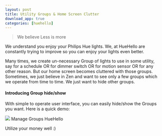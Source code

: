 ```yaml
---
layout: post
title: Utility Groups & Home Screen Clutter
download_app: true
categories: [huehello]
---
```



> We believe Less is more

We understand you enjoy your Philips Hue lights. We, at HueHello are constantly
trying to improve so you can enjoy your lights even better.

Many times, we create un-necessary Group of lights to use in some utility, say
for a schedule OR for dimmer switch OR for motion sensor OR for any other
reason. But our home screen becomes cluttered with those groups. Sometimes, we
just believe in Zen and want to see only a few groups which we operate from time
to time. We just want to hide other groups.

#### Introducing Group hide/show

With simple to operate user interface, you can easily hide/show the Groups you
want. Here is a quick demo:

![](https://cdn-images-1.medium.com/max/1600/1*n1Y1qlCEaBOAtrf-OuaHpQ.gif)
<span class="figcaption_hack">Manage Groups HueHello</span>

Utilize your money well :)
